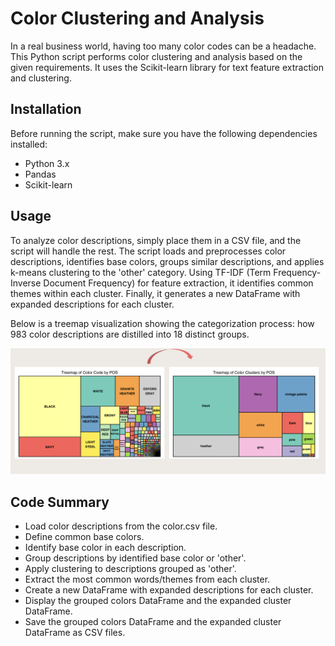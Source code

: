 # Color Clustering and Analysis

In a real business world, having too many color codes can be a headache. This Python script performs color clustering and analysis based on the given requirements. It uses the Scikit-learn library for text feature extraction and clustering.

## Installation

Before running the script, make sure you have the following dependencies installed:

- Python 3.x
- Pandas
- Scikit-learn

## Usage

To analyze color descriptions, simply place them in a CSV file, and the script will handle the rest. The script loads and preprocesses color descriptions, identifies base colors, groups similar descriptions, and applies k-means clustering to the 'other' category. Using TF-IDF (Term Frequency-Inverse Document Frequency) for feature extraction, it identifies common themes within each cluster. Finally, it generates a new DataFrame with expanded descriptions for each cluster.

Below is a treemap visualization showing the categorization process: how 983 color descriptions are distilled into 18 distinct groups.

![Alt Text](TreeMap.png)

## Code Summary

- Load color descriptions from the color.csv file.
- Define common base colors.
- Identify base color in each description.
- Group descriptions by identified base color or 'other'.
- Apply clustering to descriptions grouped as 'other'.
- Extract the most common words/themes from each cluster.
- Create a new DataFrame with expanded descriptions for each cluster.
- Display the grouped colors DataFrame and the expanded cluster DataFrame.
- Save the grouped colors DataFrame and the expanded cluster DataFrame as CSV files.
